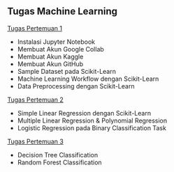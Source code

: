 ## Tugas Machine Learning 
[Tugas Pertemuan 1](https://github.com/anamrepida/MachineLearning)
- Instalasi Jupyter Notebook
- Membuat Akun Google Collab
- Membuat Akun Kaggle
- Membuat Akun GitHub
- Sample Dataset pada Scikit-Learn
- Machine Learning Workflow dengan Scikit-Learn
- Data Preprocessing dengan Scikit-Learn

[Tugas Pertemuan 2](https://github.com/anamrepida/MachineLearning)
-   Simple Linear Regression dengan Scikit-Learn
-   Multiple Linear Regression & Polynomial Regression
-   Logistic Regression pada Binary Classification Task

[Tugas Pertemuan 3](https://github.com/anamrepida/MachineLearning) 
-   Decision Tree Classification
-   Random Forest Classification
